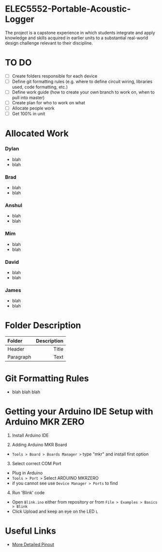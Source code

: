 # ELEC5552-Portable-Acoustic-Logger

The project is a capstone experience in which students integrate and apply knowledge and skills acquired in earlier units to a substantial real-world design challenge relevant to their discipline.

# TO DO
- [ ] Create folders responsible for each device
- [ ] Define git formatting rules (e.g. where to define circuit wiring, libraries used, code formatting, etc.)
- [ ] Define work guide (how to create your own branch to work on, when to pull into master)
- [ ] Create plan for who to work on what
- [ ] Allocate people work
- [ ] Get 100% in unit

# Allocated Work

### Dylan
- blah
- blah
### Brad
- blah
- blah
### Anshul
- blah
- blah
### Mim
- blah
- blah
### David
- blah
- blah
### James
- blah
- blah


# Folder Description

| Folder      | Description |
| :---        |    ----:    |
| Header      | Title       |
| Paragraph   | Text        |


# Git Formatting Rules

- blah blah blah

# Getting your Arduino IDE Setup with Arduino MKR ZERO

1. Install Arduino IDE

2. Adding Arduino MKR Board
- `Tools > Board > Boards Manager >` type "mkr" and install first option

3. Select correct COM Port
- Plug in Arduino
- `Tools > Port >` Select ARDUINO MKRZERO
- if you cannot see use `Device Manager > Ports` to find

4. Run 'Blink' code
- Open `Blink.ino` either from repository or from `File > Examples > Basics > Blink`
- Click Upload and keep an eye on the LED `L`

# Useful Links
- [More Detailed Pinout](https://github.com/arduino/ArduinoCore-samd/blob/1.6.16/variants/mkrzero/variant.cpp)